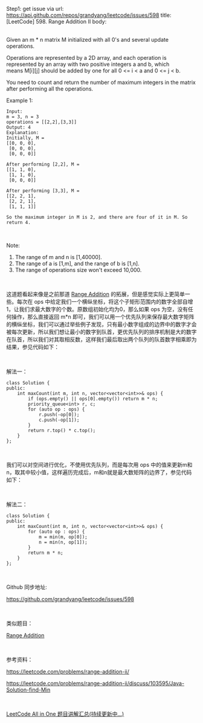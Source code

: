 Step1: get issue via url: https://api.github.com/repos/grandyang/leetcode/issues/598 
 title:[LeetCode] 598. Range Addition II 
 body:  
  

Given an m * n matrix M initialized with all 0's and several update operations.

Operations are represented by a 2D array, and each operation is represented by an array with two positive integers a and b, which means M[i][j] should be added by one for all 0 <= i < a and 0 <= j < b.

You need to count and return the number of maximum integers in the matrix after performing all the operations.

Example 1:
    
    
    Input: 
    m = 3, n = 3
    operations = [[2,2],[3,3]]
    Output: 4
    Explanation: 
    Initially, M = 
    [[0, 0, 0],
     [0, 0, 0],
     [0, 0, 0]]
    
    After performing [2,2], M = 
    [[1, 1, 0],
     [1, 1, 0],
     [0, 0, 0]]
    
    After performing [3,3], M = 
    [[2, 2, 1],
     [2, 2, 1],
     [1, 1, 1]]
    
    So the maximum integer in M is 2, and there are four of it in M. So return 4.
    

 

Note:

  1. The range of m and n is [1,40000].
  2. The range of a is [1,m], and the range of b is [1,n].
  3. The range of operations size won't exceed 10,000.



 

这道题看起来像是之前那道 [Range Addition](http://www.cnblogs.com/grandyang/p/5628786.html) 的拓展，但是感觉实际上更简单一些。每次在 ops 中给定我们一个横纵坐标，将这个子矩形范围内的数字全部自增1，让我们求最大数字的个数。原数组初始化均为0，那么如果 ops 为空，没有任何操作，那么直接返回 m*n 即可，我们可以用一个优先队列来保存最大数字矩阵的横纵坐标，我们可以通过举些例子发现，只有最小数字组成的边界中的数字才会被每次更新，所以我们想让最小的数字到队首，更优先队列的排序机制是大的数字在队首，所以我们对其取相反数，这样我们最后取出两个队列的队首数字相乘即为结果，参见代码如下：

 

解法一：
    
    
    class Solution {
    public:
        int maxCount(int m, int n, vector<vector<int>>& ops) {
            if (ops.empty() || ops[0].empty()) return m * n;
            priority_queue<int> r, c;
            for (auto op : ops) {
                r.push(-op[0]);
                c.push(-op[1]);
            }
            return r.top() * c.top();
        }
    };

 

我们可以对空间进行优化，不使用优先队列，而是每次用 ops 中的值来更新m和n，取其中较小值，这样遍历完成后，m和n就是最大数矩阵的边界了，参见代码如下：

 

解法二：
    
    
    class Solution {
    public:
        int maxCount(int m, int n, vector<vector<int>>& ops) {
            for (auto op : ops) {
                m = min(m, op[0]);
                n = min(n, op[1]);
            }
            return m * n;
        }
    };

 

Github 同步地址:

<https://github.com/grandyang/leetcode/issues/598>

 

类似题目：

[Range Addition](http://www.cnblogs.com/grandyang/p/5628786.html)

 

参考资料：

<https://leetcode.com/problems/range-addition-ii/>

<https://leetcode.com/problems/range-addition-ii/discuss/103595/Java-Solution-find-Min>

 

[LeetCode All in One 题目讲解汇总(持续更新中...)](http://www.cnblogs.com/grandyang/p/4606334.html)
